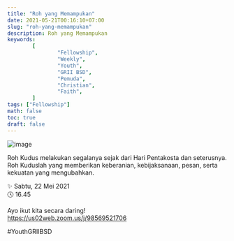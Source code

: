 ```yaml
---
title: "Roh yang Memampukan"
date: 2021-05-21T00:16:10+07:00
slug: "roh-yang-memampukan"
description: Roh yang Memampukan
keywords:
        [
                "Fellowship",
                "Weekly",
                "Youth",
                "GRII BSD",
                "Pemuda",
                "Christian",
                "Faith",
        ]
tags: ["Fellowship"]
math: false
toc: true
draft: false
---
```


![image](/images/events/20210522.jpeg)

Roh Kudus melakukan segalanya sejak dari Hari Pentakosta dan seterusnya. Roh Kuduslah yang memberikan keberanian, kebijaksanaan, pesan, serta kekuatan yang mengubahkan.

✨ Sabtu, 22 Mei 2021\
🕓 16.45

Ayo ikut kita secara daring!\
https://us02web.zoom.us/j/98569521706

#YouthGRIIBSD
